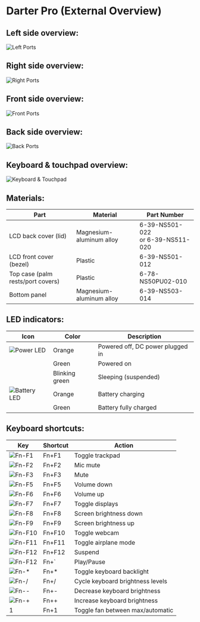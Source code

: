 # Darter Pro (External Overview)

## Left side overview:

![Left Ports](./img/ports-left.webp)

## Right side overview:

![Right Ports](./img/ports-right.webp)

## Front side overview:

![Front Ports](./img/ports-front.webp)

## Back side overview:

![Back Ports](./img/ports-back.webp)

## Keyboard & touchpad overview:

![Keyboard & Touchpad](./img/keyboard-touchpad.webp)

## Materials:

|Part                              |Material                 |Part Number        |
|----------------------------------|-------------------------|-------------------|
|LCD back cover (lid)              |Magnesium-aluminum alloy |6-39-NS501-022 <br/>or 6-39-NS511-020 |
|LCD front cover (bezel)           |Plastic                  |6-39-NS501-012     |
|Top case (palm rests/port covers) |Plastic                  |6-78-NS50PU02-010  |
|Bottom panel                      |Magnesium-aluminum alloy |6-39-NS503-014     |

## LED indicators:

|Icon                                    |Color          |Description                                      |
|----------------------------------------|---------------|-------------------------------------------------|
|![Power LED](./img/led-power.png)       |Orange         |Powered off, DC power plugged in                 |
|                                        |Green          |Powered on                                       |
|                                        |Blinking green |Sleeping (suspended)                             |
|![Battery LED](./img/led-battery.png)   |Orange         |Battery charging                                 |
|                                        |Green          |Battery fully charged                            |

## Keyboard shortcuts:

|Key                        |Shortcut|Action                             |
|---------------------------|--------|-----------------------------------|
|![Fn-F1](./img/fn-f1.png)  |Fn+F1   |Toggle trackpad                    |
|![Fn-F2](./img/fn-f2.png)  |Fn+F2   |Mic mute                           |
|![Fn-F3](./img/fn-f3.png)  |Fn+F3   |Mute                               |
|![Fn-F5](./img/fn-f5.png)  |Fn+F5   |Volume down                        |
|![Fn-F6](./img/fn-f6.png)  |Fn+F6   |Volume up                          |
|![Fn-F7](./img/fn-f7.png)  |Fn+F7   |Toggle displays                    |
|![Fn-F8](./img/fn-f8.png)  |Fn+F8   |Screen brightness down             |
|![Fn-F9](./img/fn-f9.png)  |Fn+F9   |Screen brightness up               |
|![Fn-F10](./img/fn-f10.png)|Fn+F10  |Toggle webcam                      |
|![Fn-F11](./img/fn-f11.png)|Fn+F11  |Toggle airplane mode               |
|![Fn-F12](./img/fn-f12.png)|Fn+F12  |Suspend                            |
|![Fn-F12](./img/fn-dia.jpg)|Fn+`    |Play/Pause                         |
|![Fn-*](./img/fn-star.png) |Fn+*    |Toggle keyboard backlight          |
|![Fn-/](./img/fn-slash.png)|Fn+/    |Cycle keyboard brightness levels   |
|![Fn--](./img/fn-minus.png)|Fn+-    |Decrease keyboard brightness       |
|![Fn-+](./img/fn-plus.png) |Fn++    |Increase keyboard brightness       |
|1                          |Fn+1    |Toggle fan between max/automatic   |
